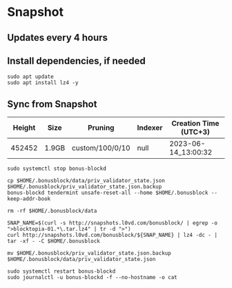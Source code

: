 # Snapshot

## Updates every 4 hours

## Install dependencies, if needed
```
sudo apt update
sudo apt install lz4 -y
```

## Sync from Snapshot  
| Height  | Size | Pruning | Indexer | Creation Time (UTC+3) |
| --------- | --------- | --------- | --------- | --------- |
| 452452  | 1.9GB  | custom/100/0/10 | null | 2023-06-14_13:00:32 |

```
sudo systemctl stop bonus-blockd

cp $HOME/.bonusblock/data/priv_validator_state.json $HOME/.bonusblock/priv_validator_state.json.backup
bonus-blockd tendermint unsafe-reset-all --home $HOME/.bonusblock --keep-addr-book

rm -rf $HOME/.bonusblock/data

SNAP_NAME=$(curl -s http://snapshots.l0vd.com/bonusblock/ | egrep -o ">blocktopia-01.*\.tar.lz4" | tr -d ">")
curl http://snapshots.l0vd.com/bonusblock/${SNAP_NAME} | lz4 -dc - | tar -xf - -C $HOME/.bonusblock

mv $HOME/.bonusblock/priv_validator_state.json.backup $HOME/.bonusblock/data/priv_validator_state.json

sudo systemctl restart bonus-blockd
sudo journalctl -u bonus-blockd -f --no-hostname -o cat
```
